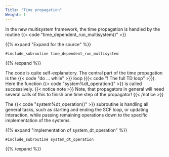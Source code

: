 ```yaml
---
Title: "Time propagation"
Weight: 1
---
```


In the new multisystem framework, the time propagation is handled by the routine {{< code "time_dependent_run_multisystem()" >}}

{{% expand "Expand for the source" %}}
```Fortran
#include_subroutine time_dependent_run_multisystem
```
{{% /expand %}}

The code is quite self-explanatory. 
The central part of the time propagation is the {{< code "do ... while" >}} loop ({{< code "! The full TD loop" >}}).
Here the function {{< code "system%dt_operation()" >}} is called successively. 
{{< notice note >}}
Note, that propagators in general will need several calls of this to finish one time step of the propagator!
{{< /notice >}} 

The {{< code "system%dt_operation()" >}} subroutine is handling all general tasks, such as starting and ending the SCF loop, or updating interaction, while
passing remaining operations down to the specific implementation of the systems.

{{% expand "Implementation of system_dt_operation" %}}
```Fortran
#include_subroutine system_dt_operation
```
{{% /expand %}}


